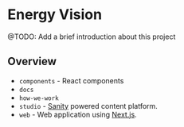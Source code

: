 # Energy Vision

@TODO: Add a brief introduction about this project

## Overview

- `components` - React components
- `docs`
- `how-we-work`
- `studio` - [Sanity](https://www.sanity.io/) powered content platform.
- `web` - Web application using [Next.js](https://nextjs.org/).
